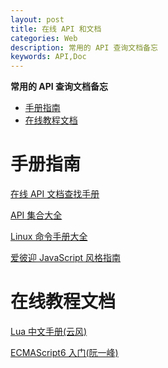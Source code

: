 ```yaml
---
layout: post
title: 在线 API 和文档
categories: Web
description: 常用的 API 查询文档备忘
keywords: API,Doc
---
```


<!-- START doctoc generated TOC please keep comment here to allow auto update -->
<!-- DON'T EDIT THIS SECTION, INSTEAD RE-RUN doctoc TO UPDATE -->
**常用的 API 查询文档备忘**

- [手册指南](#%E6%89%8B%E5%86%8C%E6%8C%87%E5%8D%97)
- [在线教程文档](#%E5%9C%A8%E7%BA%BF%E6%95%99%E7%A8%8B%E6%96%87%E6%A1%A3)

<!-- END doctoc generated TOC please keep comment here to allow auto update -->



# 手册指南

[在线 API 文档查找手册](https://devdocs.io/offline)

[API 集合大全](https://github.com/TonnyL/Awesome_APIs)

[Linux 命令手册大全](https://github.com/jaywcjlove/linux-command)

[爱彼迎 JavaScript 风格指南](https://github.com/airbnb/javascript)

# 在线教程文档

[Lua 中文手册(云风)](http://cloudwu.github.io/lua53doc/)

[ECMAScript6 入门(阮一峰)](http://es6.ruanyifeng.com/)
